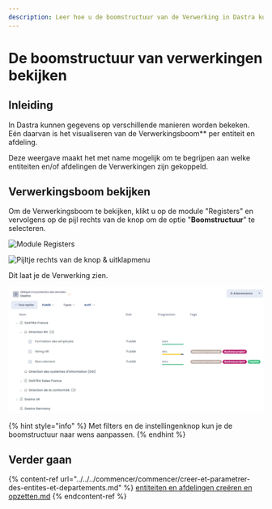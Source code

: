 ```yaml
---
description: Leer hoe u de boomstructuur van de Verwerking in Dastra kunt bekijken.
---
```


# De boomstructuur van verwerkingen bekijken

## Inleiding

In Dastra kunnen gegevens op verschillende manieren worden bekeken. Eén daarvan is het visualiseren van de Verwerkingsboom** per entiteit en afdeling.

Deze weergave maakt het met name mogelijk om te begrijpen aan welke entiteiten en/of afdelingen de Verwerkingen zijn gekoppeld.

## Verwerkingsboom bekijken

Om de Verwerkingsboom te bekijken, klikt u op de module "Registers" en vervolgens op de pijl rechts van de knop om de optie "**Boomstructuur**" te selecteren.

![Module Registers](<../../..gitbook/assets/image (199).png>)

![Pijltje rechts van de knop & uitklapmenu](<../../..gitbook/assets/Capture web_4-5-2022_95947\_app.dastra.eu.jpeg>)

Dit laat je de Verwerking zien.

![De verwerkingsboom in Dastra](<../../../.gitbook/assets/image (211).png>)

{% hint style="info" %}
Met filters en de instellingenknop kun je de boomstructuur naar wens aanpassen.
{% endhint %}

## Verder gaan

{% content-ref url="../../../commencer/commencer/creer-et-parametrer-des-entites-et-departements.md" %}
[entiteiten en afdelingen creëren en opzetten.md](../../../commencer/commencer/creer-et-parametrer-des-entites-et-departements.md)
{% endcontent-ref %}